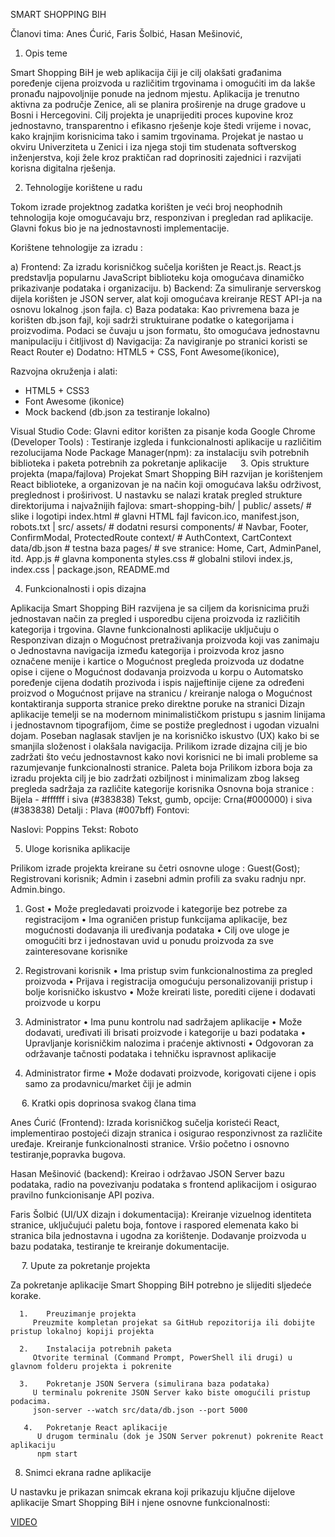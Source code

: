 SMART SHOPPING BIH

Članovi tima:
Anes Ćurić,
Faris Šolbić,
Hasan Mešinović,

1.	Opis teme

Smart Shopping BiH je web aplikacija čiji je cilj olakšati građanima poređenje cijena proizvoda u različitim trgovinama i omogućiti im da lakše pronađu najpovoljnije ponude na jednom mjestu.
Aplikacija je trenutno aktivna za područje Zenice, ali se planira proširenje na druge gradove u Bosni i Hercegovini.
Cilj projekta je unaprijediti proces kupovine kroz jednostavno, transparentno i efikasno rješenje koje štedi vrijeme i novac, kako krajnjim korisnicima tako i samim trgovinama.
Projekat je nastao u okviru Univerziteta u Zenici i iza njega stoji tim studenata softverskog inženjerstva, koji žele kroz praktičan rad doprinositi zajednici i razvijati korisna digitalna rješenja.

 
2.	Tehnologije korištene u radu
   
Tokom izrade projektnog zadatka korišten je veći broj neophodnih tehnologija koje omogućavaju brz, responzivan i pregledan rad aplikacije. Glavni fokus bio je na jednostavnosti implementacije.

Korištene tehnologije za izradu :

a)	Frontend: Za izradu korisničkog sučelja korišten je React.js. React.js predstavlja popularnu JavaScript biblioteku koja omogućava dinamičko 
prikazivanje podataka i organizaciju.
b)	Backend: Za simuliranje serverskog dijela korišten je JSON server, alat koji omogućava kreiranje REST API-ja na osnovu lokalnog .json fajla.
c)	Baza podataka: Kao privremena baza je korišten db.json fajl, koji sadrži struktuirane podatke o kategorijama i proizvodima.
Podaci se čuvaju u json formatu, što omogućava jednostavnu manipulaciju i čitljivost
d)	Navigacija: Za navigiranje po stranici koristi se React Router
e)	Dodatno: HTML5 + CSS, Font Awesome(ikonice), 

Razvojna okruženja i alati: 
* HTML5 + CSS3
* Font Awesome (ikonice)
* Mock backend (db.json za testiranje lokalno)

Visual Studio Code: Glavni editor korišten za pisanje koda
Google Chrome (Developer Tools) : Testiranje  izgleda i funkcionalnosti aplikacije u različitim rezolucijama
Node Package Manager(npm): za instalaciju svih potrebnih biblioteka i paketa potrebnih za pokretanje aplikacije 
 
3.	Opis strukture projekta (mapa/fajlova)
Projekat Smart Shopping BiH razvijan je korištenjem React biblioteke, a organizovan je na način koji omogućava lakšu održivost, preglednost i proširivost. U nastavku se nalazi kratak pregled strukture direktorijuma i najvažnijih fajlova:
smart-shopping-bih/
|
public/
assets/               # slike i logotipi
index.html           # glavni HTML fajl
favicon.ico, manifest.json, robots.txt
|
src/
assets/             # dodatni resursi
components/         # Navbar, Footer, ConfirmModal, ProtectedRoute
context/            # AuthContext, CartContext
data/db.json        # testna baza
pages/              # sve stranice: Home, Cart, AdminPanel, itd.
App.js               # glavna komponenta
styles.css           # globalni stilovi
index.js, index.css
|
package.json, README.md




4.	Funkcionalnosti i opis dizajna

Aplikacija Smart Shopping BiH razvijena je sa ciljem da korisnicima pruži jednostavan način za pregled i usporedbu cijena proizvoda iz različitih kategorija i trgovina.
Glavne funkcionalnosti aplikacije uključuju
o	Responzivan dizajn
o	Mogućnost pretraživanja proizvoda koji vas zanimaju
o	Jednostavna navigacija između kategorija i proizvoda kroz jasno označene menije i kartice
o	Mogućnost pregleda proizvoda uz dodatne opise i cijene
o	Mogućnost dodavanja proizvoda u korpu
o	Automatsko poređenje cijena dodatih prozivoda i ispis najjeftinije cijene za određeni proizvod
o	Mogućnost prijave na stranicu / kreiranje naloga
o	Mogućnost kontaktiranja supporta stranice preko direktne poruke na stranici
Dizajn aplikacije
temelji se na modernom minimalističkom pristupu s jasnim linijama i jednostavnom tipografijom, čime se postiže preglednost i ugodan vizualni dojam. Poseban naglasak stavljen je na korisničko iskustvo (UX) kako bi se smanjila složenost i olakšala navigacija. Prilikom izrade dizajna cilj je bio zadržati što veću jednostavnost kako novi korisnici ne bi imali probleme sa razumjevanje funkcionalnosti stranice.
Paleta boja 
Prilikom izbora boja za izradu projekta cilj je bio zadržati ozbiljnost i minimalizam zbog lakseg pregleda sadržaja za različite kategorije korisnika 
Osnovna boja stranice :  Bijela - #ffffff  i siva (#383838)
Tekst, gumb, opcije: Crna(#000000) i siva (#383838)
Detalji : Plava (#007bff)
Fontovi:

Naslovi: Poppins
Tekst: Roboto


5.	Uloge korisnika aplikacije

Prilikom izrade projekta kreirane su četri osnovne uloge : Guest(Gost); Registrovani korisnik; Admin i zasebni admin profili za svaku radnju npr. Admin.bingo.
1.	Gost
•	Može pregledavati proizvode i kategorije bez potrebe za registracijom
•	Ima ograničen pristup funkcijama aplikacije, bez mogućnosti dodavanja ili uređivanja podataka
•	Cilj ove uloge je omogućiti brz i jednostavan uvid u ponudu proizvoda za sve zainteresovane korisnike
2.	Registrovani korisnik
•	Ima pristup svim funkcionalnostima za pregled proizvoda
•	Prijava i registracija omogućuju personalizovaniji pristup i bolje korisničko iskustvo
•	Može kreirati liste, porediti cijene i dodavati proizvode u korpu

3.	Administrator
•	Ima punu kontrolu nad sadržajem aplikacije
•	Može dodavati, uređivati ili brisati proizvode i kategorije u bazi podataka
•	Upravljanje korisničkim nalozima i praćenje aktivnosti
•	Odgovoran za održavanje tačnosti podataka i tehničku ispravnost aplikacije

4.	Administrator firme
•	Može dodavati proizvode, korigovati cijene i opis samo za prodavnicu/market čiji je admin


 
6. Kratki opis doprinosa svakog člana tima

Anes Ćurić (Frontend):
 Izrada korisničkog sučelja koristeći React, implementirao postojeći dizajn stranica i osigurao responzivnost za različite uređaje. Kreiranje funkcionalnosti stranice. Vršio početno i osnovno testiranje,popravka bugova.

Hasan Mešinović (backend):
Kreirao i održavao JSON Server bazu podataka, radio na povezivanju podataka s frontend aplikacijom i osigurao pravilno funkcionisanje API poziva.

Faris Šolbić (UI/UX dizajn i dokumentacija):
Kreiranje vizuelnog identiteta stranice, uključujući paletu boja, fontove i raspored elemenata kako bi stranica bila jednostavna i ugodna za korištenje. Dodavanje proizvoda u bazu podataka, testiranje te kreiranje dokumentacije.


 
7.	Upute za pokretanje projekta

Za pokretanje aplikacije Smart Shopping BiH potrebno je slijediti sljedeće korake.
      
      1.	Preuzimanje projekta
         Preuzmite kompletan projekat sa GitHub repozitorija ili dobijte pristup lokalnoj kopiji projekta
   
      2.	Instalacija potrebnih paketa
         Otvorite terminal (Command Prompt, PowerShell ili drugi) u glavnom folderu projekta i pokrenite
   
      3.	Pokretanje JSON Servera (simulirana baza podataka)
         U terminalu pokrenite JSON Server kako biste omogućili pristup podacima.
         json-server --watch src/data/db.json --port 5000
   
       4.	Pokretanje React aplikacije
          U drugom terminalu (dok je JSON Server pokrenut) pokrenite React aplikaciju
          npm start


8.	Snimci ekrana radne aplikacije
   
U nastavku je prikazan snimcak ekrana koji prikazuju ključne dijelove aplikacije Smart Shopping BiH i njene osnovne funkcionalnosti:

[VIDEO](video.mp4)
